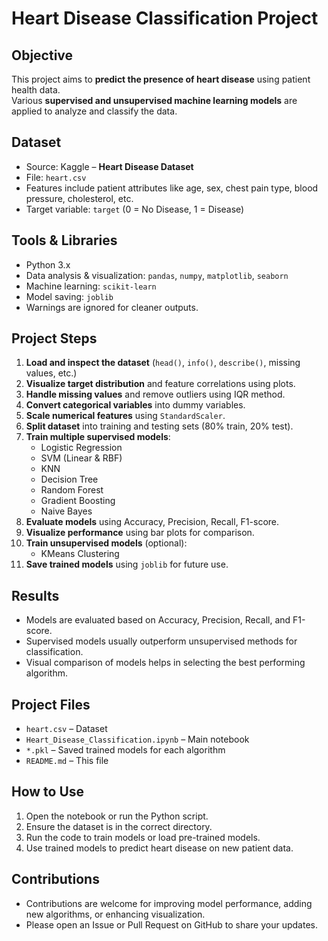 # Heart Disease Classification Project

##  Objective
This project aims to **predict the presence of heart disease** using patient health data.  
Various **supervised and unsupervised machine learning models** are applied to analyze and classify the data.

##  Dataset
- Source: Kaggle – **Heart Disease Dataset**  
- File: `heart.csv`  
- Features include patient attributes like age, sex, chest pain type, blood pressure, cholesterol, etc.  
- Target variable: `target` (0 = No Disease, 1 = Disease)  

##  Tools & Libraries
- Python 3.x  
- Data analysis & visualization: `pandas`, `numpy`, `matplotlib`, `seaborn`  
- Machine learning: `scikit-learn`  
- Model saving: `joblib`  
- Warnings are ignored for cleaner outputs.

##  Project Steps
1. **Load and inspect the dataset** (`head()`, `info()`, `describe()`, missing values, etc.)  
2. **Visualize target distribution** and feature correlations using plots.  
3. **Handle missing values** and remove outliers using IQR method.  
4. **Convert categorical variables** into dummy variables.  
5. **Scale numerical features** using `StandardScaler`.  
6. **Split dataset** into training and testing sets (80% train, 20% test).  
7. **Train multiple supervised models**:  
   - Logistic Regression  
   - SVM (Linear & RBF)  
   - KNN  
   - Decision Tree  
   - Random Forest  
   - Gradient Boosting  
   - Naive Bayes  
8. **Evaluate models** using Accuracy, Precision, Recall, F1-score.  
9. **Visualize performance** using bar plots for comparison.  
10. **Train unsupervised models** (optional):  
    - KMeans Clustering  
11. **Save trained models** using `joblib` for future use.

##  Results
- Models are evaluated based on Accuracy, Precision, Recall, and F1-score.  
- Supervised models usually outperform unsupervised methods for classification.  
- Visual comparison of models helps in selecting the best performing algorithm.

##  Project Files
- `heart.csv` – Dataset  
- `Heart_Disease_Classification.ipynb` – Main notebook  
- `*.pkl` – Saved trained models for each algorithm  
- `README.md` – This file  

##  How to Use
1. Open the notebook or run the Python script.  
2. Ensure the dataset is in the correct directory.  
3. Run the code to train models or load pre-trained models.  
4. Use trained models to predict heart disease on new patient data.

##  Contributions
- Contributions are welcome for improving model performance, adding new algorithms, or enhancing visualization.  
- Please open an Issue or Pull Request on GitHub to share your updates.
